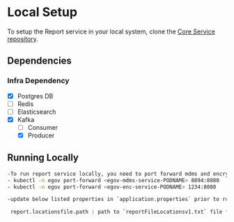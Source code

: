 # Local Setup

To setup the Report service in your local system, clone the [Core Service repository](https://github.com/egovernments/core-services).

## Dependencies

### Infra Dependency

- [X] Postgres DB
- [ ] Redis
- [ ] Elasticsearch
- [X] Kafka
  - [ ] Consumer
  - [X] Producer

## Running Locally

```bash
-To run report service locally, you need to port forward mdms and encryption services locally.
- kubectl -n egov port-forward <egov-mdms-service-PODNAME> 8094:8080
- kubectl -n egov port-forward <egov-enc-service-PODNAME> 1234:8080

-update below listed properties in `application.properties` prior to running the project:

 report.locationsfile.path : path to `reportFileLocationsv1.txt` file from local https://github.com/egovernments/configs repo

```
